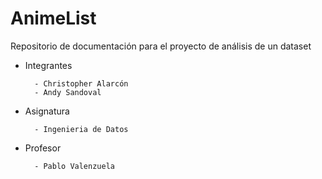 # AnimeList

Repositorio de documentación para el proyecto de análisis de un dataset

- Integrantes

        - Christopher Alarcón
        - Andy Sandoval

- Asignatura

        - Ingenieria de Datos

- Profesor

        - Pablo Valenzuela
